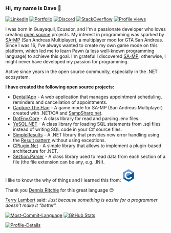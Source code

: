 ### Hi, my name is Dave  👋

[![Linkedin](https://img.shields.io/badge/-LINKEDIN-0077B5?style=for-the-badge&logo=linkedin&logoColor=white)](https://www.linkedin.com/in/dave-roman/)
[![Portfolio](https://img.shields.io/badge/Portfolio-%23000000.svg?style=for-the-badge&logo=firefox&logoColor=#FF7139)](https://mrdave1999.github.io)
[![Discord](https://img.shields.io/badge/Discord-%235865F2.svg?style=for-the-badge&logo=discord&logoColor=white)](https://discordapp.com/users/362294127322464257)
[![StackOverflow](https://img.shields.io/badge/stack%20overflow-FE7A16?logo=stack-overflow&logoColor=white&style=for-the-badge)](https://es.stackoverflow.com/users/105299/mrdave1999)
[![Profile views](https://komarev.com/ghpvc/?username=mrdave1999&color=green&style=for-the-badge)](https://github.com/antonkomarev/github-profile-views-counter)

I was born in Guayaquil, Ecuador, and I'm a passionate developer who loves creating [open source](https://opensource.org/definition-annotated) projects. My interest in programming was sparked by [SA-MP](https://www.sa-mp.mp) (San Andreas Multiplayer), a multiplayer mod for GTA San Andreas. Since I was 16, I've always wanted to create my own game mode on this platform, which led me to learn Pawn (a less well-known programming language) to achieve this goal. I'm grateful I discovered [SA-MP](https://www.sa-mp.mp); otherwise, I might never have developed my passion for programming.

Active since years in the open source community, especially in the .NET ecosystem.

**I have created the following open source projects:**
- [DentallApp](https://github.com/DentallApp) - A web application that manages appointment scheduling, reminders and cancellation of appointments.
- [Capture The Flag](https://github.com/MrDave1999/Capture-The-Flag) - A game mode for SA-MP (San Andreas Multiplayer) created with .NET/C# and [SampSharp.net](https://github.com/ikkentim/SampSharp).
- [DotEnv.Core](https://github.com/MrDave1999/dotenv.core) - A class library for read and parsing .env files.
- [YeSQL.NET](https://github.com/ose-net/yesql.net) - A class library for loading SQL statements from .sql files instead of writing SQL code in your C# source files.
- [SimpleResults](https://github.com/MrDave1999/SimpleResults) - A .NET library that provides new error handling using the [Result pattern](https://medium.com/@wgyxxbf/result-pattern-a01729f42f8c) without using exceptions.
- [CPlugin.Net](https://github.com/MrDave1999/CPlugin.Net) - A simple library that allows to implement a plugin-based architecture for .NET.
- [Seztion.Parser](https://github.com/MrDave1999/seztion-parser) - A class library used to read data from each section of a file (the file extension can be any, e.g. .INI).

<p align="left"> 
  I like to know the why of things and I learned this from:
  <a href="https://www.cprogramming.com/" target="_blank" rel="noreferrer"> 
    <img src="https://raw.githubusercontent.com/devicons/devicon/master/icons/c/c-original.svg" alt="c" width="40" height="40"/> 
  </a> 
</p>

Thank you [Dennis Ritchie](https://en.wikipedia.org/wiki/Dennis_Ritchie) for this great language :heart_eyes:

[Terry Lambert](https://www.quora.com/Is-Go-better-in-multithreading-than-C) said: *Just because something is easier for a programmer doesn’t make it “better”.*

[![Most-Commit-Language](http://github-profile-summary-cards.vercel.app/api/cards/most-commit-language?username=mrdave1999&theme=monokai)](https://github.com/vn7n24fzkq/github-profile-summary-cards)
[![GitHub Stats](https://github-readme-stats.vercel.app/api?username=mrdave1999&show_icons=true&count_private=true&locale=en&theme=monokai)](https://github.com/anuraghazra/github-readme-stats)

[![Profile-Details](http://github-profile-summary-cards.vercel.app/api/cards/profile-details?username=mrdave1999&theme=monokai)](https://github.com/vn7n24fzkq/github-profile-summary-cards)
